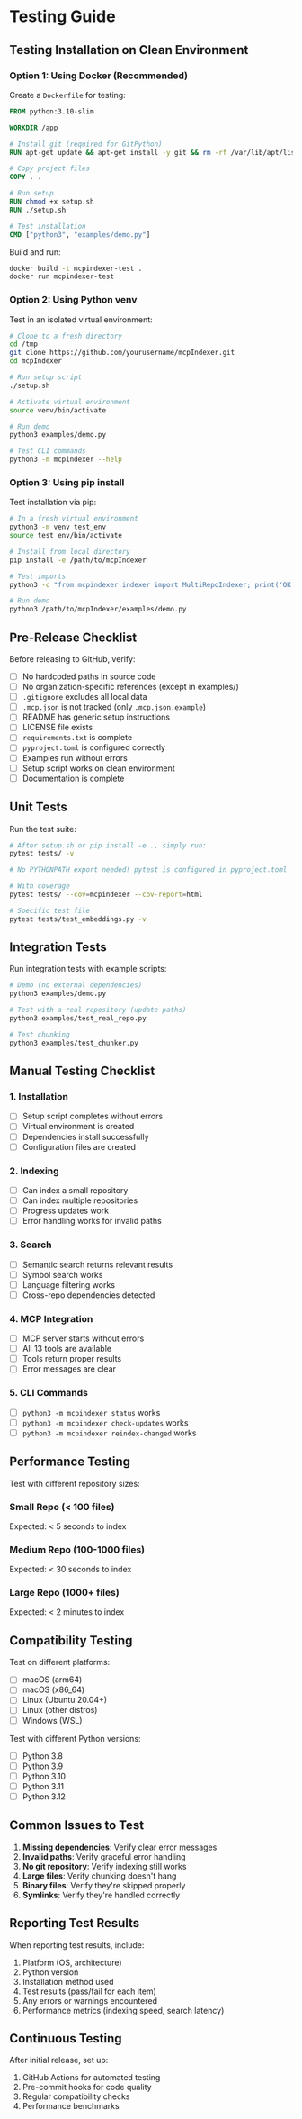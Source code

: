 # Testing Guide

## Testing Installation on Clean Environment

### Option 1: Using Docker (Recommended)

Create a `Dockerfile` for testing:

```dockerfile
FROM python:3.10-slim

WORKDIR /app

# Install git (required for GitPython)
RUN apt-get update && apt-get install -y git && rm -rf /var/lib/apt/lists/*

# Copy project files
COPY . .

# Run setup
RUN chmod +x setup.sh
RUN ./setup.sh

# Test installation
CMD ["python3", "examples/demo.py"]
```

Build and run:
```bash
docker build -t mcpindexer-test .
docker run mcpindexer-test
```

### Option 2: Using Python venv

Test in an isolated virtual environment:

```bash
# Clone to a fresh directory
cd /tmp
git clone https://github.com/yourusername/mcpIndexer.git
cd mcpIndexer

# Run setup script
./setup.sh

# Activate virtual environment
source venv/bin/activate

# Run demo
python3 examples/demo.py

# Test CLI commands
python3 -m mcpindexer --help
```

### Option 3: Using pip install

Test installation via pip:

```bash
# In a fresh virtual environment
python3 -m venv test_env
source test_env/bin/activate

# Install from local directory
pip install -e /path/to/mcpIndexer

# Test imports
python3 -c "from mcpindexer.indexer import MultiRepoIndexer; print('OK')"

# Run demo
python3 /path/to/mcpIndexer/examples/demo.py
```

## Pre-Release Checklist

Before releasing to GitHub, verify:

- [ ] No hardcoded paths in source code
- [ ] No organization-specific references (except in examples/)
- [ ] `.gitignore` excludes all local data
- [ ] `.mcp.json` is not tracked (only `.mcp.json.example`)
- [ ] README has generic setup instructions
- [ ] LICENSE file exists
- [ ] `requirements.txt` is complete
- [ ] `pyproject.toml` is configured correctly
- [ ] Examples run without errors
- [ ] Setup script works on clean environment
- [ ] Documentation is complete

## Unit Tests

Run the test suite:

```bash
# After setup.sh or pip install -e ., simply run:
pytest tests/ -v

# No PYTHONPATH export needed! pytest is configured in pyproject.toml

# With coverage
pytest tests/ --cov=mcpindexer --cov-report=html

# Specific test file
pytest tests/test_embeddings.py -v
```

## Integration Tests

Run integration tests with example scripts:

```bash
# Demo (no external dependencies)
python3 examples/demo.py

# Test with a real repository (update paths)
python3 examples/test_real_repo.py

# Test chunking
python3 examples/test_chunker.py
```

## Manual Testing Checklist

### 1. Installation
- [ ] Setup script completes without errors
- [ ] Virtual environment is created
- [ ] Dependencies install successfully
- [ ] Configuration files are created

### 2. Indexing
- [ ] Can index a small repository
- [ ] Can index multiple repositories
- [ ] Progress updates work
- [ ] Error handling works for invalid paths

### 3. Search
- [ ] Semantic search returns relevant results
- [ ] Symbol search works
- [ ] Language filtering works
- [ ] Cross-repo dependencies detected

### 4. MCP Integration
- [ ] MCP server starts without errors
- [ ] All 13 tools are available
- [ ] Tools return proper results
- [ ] Error messages are clear

### 5. CLI Commands
- [ ] `python3 -m mcpindexer status` works
- [ ] `python3 -m mcpindexer check-updates` works
- [ ] `python3 -m mcpindexer reindex-changed` works

## Performance Testing

Test with different repository sizes:

### Small Repo (< 100 files)
Expected: < 5 seconds to index

### Medium Repo (100-1000 files)
Expected: < 30 seconds to index

### Large Repo (1000+ files)
Expected: < 2 minutes to index

## Compatibility Testing

Test on different platforms:

- [ ] macOS (arm64)
- [ ] macOS (x86_64)
- [ ] Linux (Ubuntu 20.04+)
- [ ] Linux (other distros)
- [ ] Windows (WSL)

Test with different Python versions:

- [ ] Python 3.8
- [ ] Python 3.9
- [ ] Python 3.10
- [ ] Python 3.11
- [ ] Python 3.12

## Common Issues to Test

1. **Missing dependencies**: Verify clear error messages
2. **Invalid paths**: Verify graceful error handling
3. **No git repository**: Verify indexing still works
4. **Large files**: Verify chunking doesn't hang
5. **Binary files**: Verify they're skipped properly
6. **Symlinks**: Verify they're handled correctly

## Reporting Test Results

When reporting test results, include:

1. Platform (OS, architecture)
2. Python version
3. Installation method used
4. Test results (pass/fail for each item)
5. Any errors or warnings encountered
6. Performance metrics (indexing speed, search latency)

## Continuous Testing

After initial release, set up:

1. GitHub Actions for automated testing
2. Pre-commit hooks for code quality
3. Regular compatibility checks
4. Performance benchmarks
